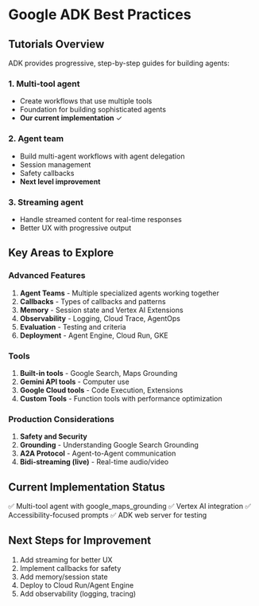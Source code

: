# Google ADK Best Practices

## Tutorials Overview
ADK provides progressive, step-by-step guides for building agents:

### 1. Multi-tool agent
- Create workflows that use multiple tools
- Foundation for building sophisticated agents
- **Our current implementation** ✓

### 2. Agent team
- Build multi-agent workflows with agent delegation
- Session management
- Safety callbacks
- **Next level improvement**

### 3. Streaming agent
- Handle streamed content for real-time responses
- Better UX with progressive output

## Key Areas to Explore

### Advanced Features
1. **Agent Teams** - Multiple specialized agents working together
2. **Callbacks** - Types of callbacks and patterns
3. **Memory** - Session state and Vertex AI Extensions
4. **Observability** - Logging, Cloud Trace, AgentOps
5. **Evaluation** - Testing and criteria
6. **Deployment** - Agent Engine, Cloud Run, GKE

### Tools
1. **Built-in tools** - Google Search, Maps Grounding
2. **Gemini API tools** - Computer use
3. **Google Cloud tools** - Code Execution, Extensions
4. **Custom Tools** - Function tools with performance optimization

### Production Considerations
1. **Safety and Security**
2. **Grounding** - Understanding Google Search Grounding
3. **A2A Protocol** - Agent-to-Agent communication
4. **Bidi-streaming (live)** - Real-time audio/video

## Current Implementation Status
✅ Multi-tool agent with google_maps_grounding
✅ Vertex AI integration
✅ Accessibility-focused prompts
✅ ADK web server for testing

## Next Steps for Improvement
1. Add streaming for better UX
2. Implement callbacks for safety
3. Add memory/session state
4. Deploy to Cloud Run/Agent Engine
5. Add observability (logging, tracing)

